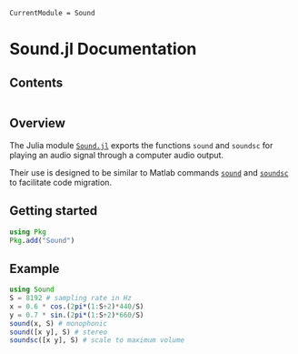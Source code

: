 ```@meta
CurrentModule = Sound
```

# Sound.jl Documentation

## Contents

```@contents
```

## Overview

The Julia module
[`Sound.jl`](https://github.com/JeffFessler/Sound.jl)
exports the functions
`sound`
and
`soundsc`
for playing an audio signal
through a computer audio output.

Their use is designed to be similar to Matlab commands
[`sound`](https://www.mathworks.com/help/matlab/ref/sound.html)
and
[`soundsc`](https://www.mathworks.com/help/matlab/ref/soundsc.html)
to facilitate code migration.


## Getting started

```julia
using Pkg
Pkg.add("Sound")
```


## Example

```julia
using Sound
S = 8192 # sampling rate in Hz
x = 0.6 * cos.(2pi*(1:S÷2)*440/S)
y = 0.7 * sin.(2pi*(1:S÷2)*660/S)
sound(x, S) # monophonic
sound([x y], S) # stereo
soundsc([x y], S) # scale to maximum volume
```
